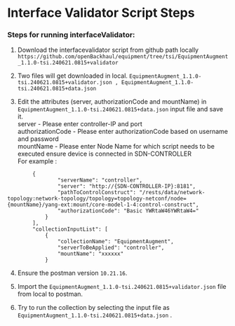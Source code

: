 # Interface Validator Script Steps


### Steps for  running interfaceValidator:

1.  Download the interfacevalidator script from github path locally `https://github.com/openBackhaul/equipment/tree/tsi/EquipmentAugment_1.1.0-tsi.240621.0815+validator`

2.  Two files will get downloaded in local.
`EquipmentAugment_1.1.0-tsi.240621.0815+validator.json , EquipmentAugment_1.1.0-tsi.240621.0815+data.json`
 
3. Edit the attributes (server, authorizationCode and mountName) in `EquipmentAugment_1.1.0-tsi.240621.0815+data.json` input file and save it.<br>
server			- Please enter controller-IP and port <br>
authorizationCode	- Please enter authorizationCode based on username and password<br>
mountName		- Please enter Node Name for which script needs to be executed ensure device is connected in  SDN-CONTROLLER <br>
For example :
```
		{
				"serverName": "controller",
				"server": "http://{SDN-CONTROLLER-IP}:8181", 
				"pathToControlConstruct": "/rests/data/network-topology:network-topology/topology=topology-netconf/node={mountName}/yang-ext:mount/core-model-1-4:control-construct",
				"authorizationCode": "Basic YWRtaW46YWRtaW4="
			}
		],
		"collectionInputList": [
			{
				"collectionName": "EquipmentAugment",
				"serverToBeApplied": "controller",
				"mountName": "xxxxxx"
			}
````

4. Ensure the postman version  `10.21.16`.

5. Import the `EquipmentAugment_1.1.0-tsi.240621.0815+validator.json` file from local to postman.

6. Try to run the collection by selecting  the input file as `EquipmentAugment_1.1.0-tsi.240621.0815+data.json` .


 
